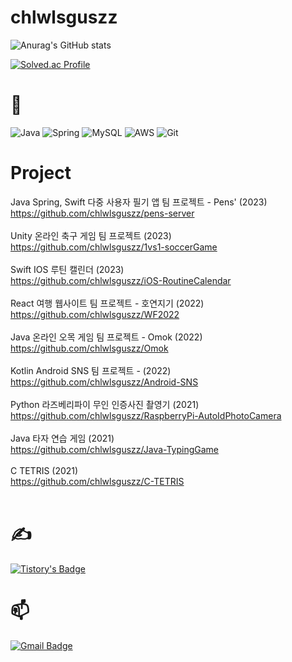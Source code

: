 # chlwlsguszz

![Anurag's GitHub stats](https://github-readme-stats.vercel.app/api?username=chlwlsguszz&show_icons=true&theme=dark)

[![Solved.ac Profile](http://mazassumnida.wtf/api/v2/generate_badge?boj=chlwlsguszz)](https://solved.ac/chlwlsguszz/)

# 🤔

![Java](https://img.shields.io/badge/Java-007396.svg?&style=for-the-badge&logo=Java&logoColor=white)
![Spring](https://img.shields.io/badge/Spring-6DB33F.svg?&style=for-the-badge&logo=Spring&logoColor=white)
![MySQL](https://img.shields.io/badge/MySQL-4479A1.svg?&style=for-the-badge&logo=MySQL&logoColor=white)
![AWS](https://img.shields.io/badge/AWS-%23FF9900.svg?style=for-the-badge&logo=amazon-aws&logoColor=white)
![Git](https://img.shields.io/badge/Git-F05032.svg?&style=for-the-badge&logo=Git&logoColor=white)

# Project

Java Spring, Swift 다중 사용자 필기 앱 팀 프로젝트 - Pens' (2023) <br/>
https://github.com/chlwlsguszz/pens-server <br/><br/>
Unity 온라인 축구 게임 팀 프로젝트 (2023) <br/>
https://github.com/chlwlsguszz/1vs1-soccerGame <br/><br/>
Swift IOS 루틴 캘린더 (2023) <br/>
https://github.com/chlwlsguszz/iOS-RoutineCalendar <br/><br/>
React 여행 웹사이트 팀 프로젝트 - 호연지기 (2022) <br/>
https://github.com/chlwlsguszz/WF2022 <br/><br/>
Java 온라인 오목 게임 팀 프로젝트 - Omok (2022) <br/>
https://github.com/chlwlsguszz/Omok <br/><br/>
Kotlin Android SNS 팀 프로젝트 - (2022) <br/>
https://github.com/chlwlsguszz/Android-SNS <br/><br/>
Python 라즈베리파이 무인 인증사진 촬영기 (2021) <br/>
https://github.com/chlwlsguszz/RaspberryPi-AutoIdPhotoCamera <br/><br/>
Java 타자 연습 게임 (2021) <br/>
https://github.com/chlwlsguszz/Java-TypingGame <br/><br/>
C TETRIS (2021) <br/>
https://github.com/chlwlsguszz/C-TETRIS<br/><br/>


# ✍️
[![Tistory's Badge](https://github-readme-tistory-card.vercel.app/api/badge?name=tistory&theme={default})](https://chlwlsguszz.tistory.com/)

# 📫

[![Gmail Badge](https://img.shields.io/badge/Gmail-d14836?style=flat-square&logo=Gmail&logoColor=white&link=mailto:chlwlsguszz@gmail.com)](mailto:chlwlsguszz@gmail.com)

<!--
**chlwlsguszz/chlwlsguszz** is a ✨ _special_ ✨ repository because its `README.md` (this file) appears on your GitHub profile.

Here are some ideas to get you started:

- 🔭 I’m currently working on ...
- 🌱 I’m currently learning ...
- 👯 I’m looking to collaborate on ...
- 🤔 I’m looking for help with ...
- 💬 Ask me about ...
- 📫 How to reach me: ...
- 😄 Pronouns: ...
- ⚡ Fun fact: ...
-->
